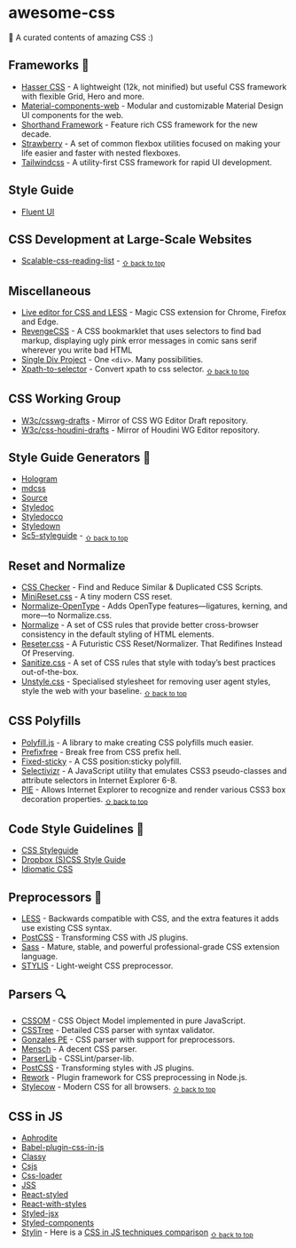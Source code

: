 # awesome-css

:art: A curated contents of amazing CSS :)

## Frameworks :art:

- [Hasser CSS](https://github.com/HeavenMercy/HasserCSS) - A lightweight (12k, not minified) but useful CSS framework with flexible Grid, Hero and more.
- [Material-components-web](https://github.com/material-components/material-components-web) - Modular and customizable Material Design UI components for the web.
- [Shorthand Framework](https://github.com/shorthandcss/shorthand) - Feature rich CSS framework for the new decade.
- [Strawberry](https://github.com/jfet97/strawberry) - A set of common flexbox utilities focused on making your life easier and faster with nested flexboxes.
- [Tailwindcss](https://github.com/tailwindcss/tailwindcss) - A utility-first CSS framework for rapid UI development.

## Style Guide

- [Fluent UI](https://github.com/microsoft/fluentui)

## CSS Development at Large-Scale Websites

- [Scalable-css-reading-list](https://github.com/davidtheclark/scalable-css-reading-list) - <sub>[⇧ back to top](#contents)</sub>

## Miscellaneous

- [Live editor for CSS and LESS](https://github.com/webextensions/live-css-editor) - Magic CSS extension for Chrome, Firefox and Edge.
- [RevengeCSS](https://github.com/Heydon/REVENGE.CSS) - A CSS bookmarklet that uses selectors to find bad markup, displaying ugly pink error messages in comic sans serif wherever you write bad HTML
- [Single Div Project](https://github.com/ManrajGrover/SingleDivProject) - One `<div>`. Many possibilities.
- [Xpath-to-selector](https://github.com/steambap/xpath-to-selector) - Convert xpath to css selector. <sub>[⇧ back to top](#contents)</sub>

## CSS Working Group

- [W3c/csswg-drafts](https://github.com/w3c/csswg-drafts) - Mirror of CSS WG Editor Draft repository.
- [W3c/css-houdini-drafts](https://github.com/w3c/css-houdini-drafts) - Mirror of Houdini WG Editor repository.

## Style Guide Generators :slot_machine:

- [Hologram](https://github.com/trulia/hologram)
- [mdcss](https://github.com/jonathantneal/mdcss)
- [Source](https://github.com/sourcejs/Source)
- [Styledoc](https://github.com/Joony/styledoc)
- [Styledocco](https://github.com/jacobrask/styledocco)
- [Styledown](https://github.com/styledown/styledown)
- [Sc5-styleguide](https://github.com/SC5/sc5-styleguide) - <sub>[⇧ back to top](#contents)</sub>

## Reset and Normalize

- [CSS Checker](https://github.com/ruilisi/css-checker) - Find and Reduce Similar & Duplicated CSS Scripts.
- [MiniReset.css](https://github.com/jgthms/minireset.css) - A tiny modern CSS reset.
- [Normalize-OpenType](https://github.com/kennethormandy/normalize-opentype.css) - Adds OpenType features—ligatures, kerning, and more—to Normalize.css.
- [Normalize](https://github.com/necolas/normalize.css) - A set of CSS rules that provide better cross-browser consistency in the default styling of HTML elements.
- [Reseter.css](https://github.com/krishdevdb/reseter.css) - A Futuristic CSS Reset/Normalizer. That Redifines Instead Of Preserving.
- [Sanitize.css](https://github.com/jonathantneal/sanitize.css) - A set of CSS rules that style with today’s best practices out-of-the-box.
- [Unstyle.css](https://github.com/Martin-Pitt/css-unstyle) - Specialised stylesheet for removing user agent styles, style the web with your baseline. <sub>[⇧ back to top](#contents)</sub>

## CSS Polyfills

- [Polyfill.js](https://github.com/philipwalton/polyfill) - A library to make creating CSS polyfills much easier.
- [Prefixfree](https://github.com/LeaVerou/prefixfree) - Break free from CSS prefix hell.
- [Fixed-sticky](https://github.com/filamentgroup/fixed-sticky) - A CSS position:sticky polyfill.
- [Selectivizr](https://github.com/keithclark/selectivizr) - A JavaScript utility that emulates CSS3 pseudo-classes and attribute selectors in Internet Explorer 6-8.
- [PIE](https://github.com/lojjic/PIE) - Allows Internet Explorer to recognize and render various CSS3 box decoration properties. <sub>[⇧ back to top](#contents)</sub>

## Code Style Guidelines :book:

- [CSS Styleguide](https://github.com/grvcoelho/css)
- [Dropbox (S)CSS Style Guide](https://github.com/dropbox/css-style-guide)
- [Idiomatic CSS](https://github.com/necolas/idiomatic-css)

## Preprocessors :pill:

- [LESS](https://github.com/less/less.js) - Backwards compatible with CSS, and the extra features it adds use existing CSS syntax.
- [PostCSS](https://github.com/postcss/postcss) - Transforming CSS with JS plugins.
- [Sass](https://github.com/sass/sass) - Mature, stable, and powerful professional-grade CSS extension language.
- [STYLIS](https://github.com/thysultan/stylis.js) - Light-weight CSS preprocessor.

## Parsers :mag:

- [CSSOM](https://github.com/NV/CSSOM) - CSS Object Model implemented in pure JavaScript.
- [CSSTree](https://github.com/csstree/csstree) - Detailed CSS parser with syntax validator.
- [Gonzales PE](https://github.com/tonyganch/gonzales-pe) - CSS parser with support for preprocessors.
- [Mensch](https://github.com/brettstimmerman/mensch) - A decent CSS parser.
- [ParserLib](https://github.com/CSSLint/parser-lib) - CSSLint/parser-lib.
- [PostCSS](https://github.com/postcss/postcss) - Transforming styles with JS plugins.
- [Rework](https://github.com/reworkcss/rework) - Plugin framework for CSS preprocessing in Node.js.
- [Stylecow](https://github.com/stylecow/stylecow) - Modern CSS for all browsers. <sub>[⇧ back to top](#contents)</sub>

## CSS in JS

- [Aphrodite](https://github.com/Khan/aphrodite)
- [Babel-plugin-css-in-js](https://github.com/martinandert/babel-plugin-css-in-js)
- [Classy](https://github.com/inturn/classy)
- [Csjs](https://github.com/rtsao/csjs)
- [Css-loader](https://github.com/webpack/css-loader)
- [JSS](https://github.com/cssinjs/jss)
- [React-styled](https://github.com/bloodyowl/react-styled)
- [React-with-styles](https://github.com/airbnb/react-with-styles)
- [Styled-jsx](https://github.com/zeit/styled-jsx)
- [Styled-components](https://github.com/styled-components/styled-components)
- [Stylin](https://github.com/sultan99/stylin) - Here is a [CSS in JS techniques comparison](https://github.com/MicheleBertoli/css-in-js) <sub>[⇧ back to top](#contents)</sub>
